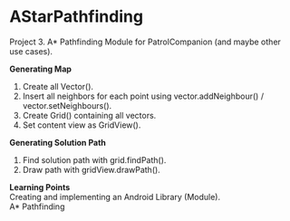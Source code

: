 # AStarPathfinding
Project 3. A* Pathfinding Module for PatrolCompanion (and maybe other use cases).

<b>Generating Map</b>  
1. Create all Vector().  
2. Insert all neighbors for each point using vector.addNeighbour() / vector.setNeighbours().  
3. Create Grid() containing all vectors.
4. Set content view as GridView().  

<b>Generating Solution Path</b>
1. Find solution path with grid.findPath().
2. Draw path with gridView.drawPath().

<b>Learning Points</b>  
  Creating and implementing an Android Library (Module).  
  A* Pathfinding  
